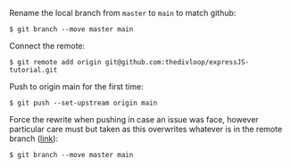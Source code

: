 Rename the local branch from `master` to `main` to match github:

```
$ git branch --move master main
```

Connect the remote:

```
$ git remote add origin git@github.com:thedivloop/expressJS-tutorial.git
```

Push to origin main for the first time:

```
$ git push --set-upstream origin main
```

Force the rewrite when pushing in case an issue was face, however particular care must but taken as this overwrites whatever is in the remote branch ([link](https://stackoverflow.com/questions/24357108/updates-were-rejected-because-the-remote-contains-work-that-you-do-not-have-loca)):

```
$ git branch --move master main
```
